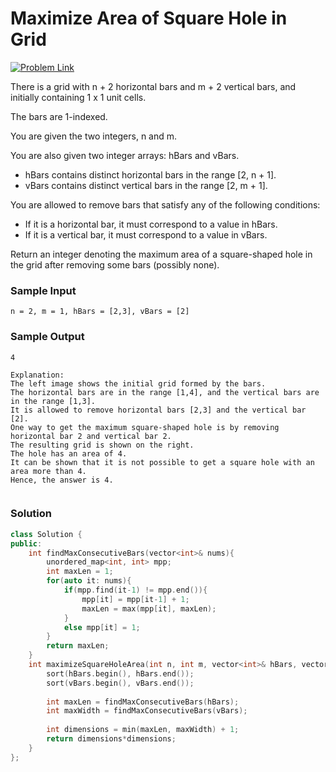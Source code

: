 # Maximize Area of Square Hole in Grid

[![Problem Link](https://img.shields.io/badge/-LeetCode-FFA116?style=for-the-badge&logo=LeetCode&logoColor=black)](https://leetcode.com/problems/maximize-area-of-square-hole-in-grid/description/)

There is a grid with n + 2 horizontal bars and m + 2 vertical bars, and initially containing 1 x 1 unit cells.

The bars are 1-indexed.

You are given the two integers, n and m.

You are also given two integer arrays: hBars and vBars.
- hBars contains distinct horizontal bars in the range [2, n + 1].
- vBars contains distinct vertical bars in the range [2, m + 1].

You are allowed to remove bars that satisfy any of the following conditions:
- If it is a horizontal bar, it must correspond to a value in hBars.
- If it is a vertical bar, it must correspond to a value in vBars.

Return an integer denoting the maximum area of a square-shaped hole in the grid after 
removing some bars (possibly none).

### Sample Input
```
n = 2, m = 1, hBars = [2,3], vBars = [2]
```

### Sample Output
```
4

Explanation: 
The left image shows the initial grid formed by the bars.
The horizontal bars are in the range [1,4], and the vertical bars are in the range [1,3].
It is allowed to remove horizontal bars [2,3] and the vertical bar [2].
One way to get the maximum square-shaped hole is by removing horizontal bar 2 and vertical bar 2.
The resulting grid is shown on the right.
The hole has an area of 4.
It can be shown that it is not possible to get a square hole with an area more than 4.
Hence, the answer is 4.
 
```

### Solution
```cpp
class Solution {
public:
    int findMaxConsecutiveBars(vector<int>& nums){
        unordered_map<int, int> mpp;
        int maxLen = 1;
        for(auto it: nums){
            if(mpp.find(it-1) != mpp.end()){
                mpp[it] = mpp[it-1] + 1;
                maxLen = max(mpp[it], maxLen);
            }
            else mpp[it] = 1;
        }
        return maxLen;
    }
    int maximizeSquareHoleArea(int n, int m, vector<int>& hBars, vector<int>& vBars) {
        sort(hBars.begin(), hBars.end());
        sort(vBars.begin(), vBars.end());
        
        int maxLen = findMaxConsecutiveBars(hBars);
        int maxWidth = findMaxConsecutiveBars(vBars);
        
        int dimensions = min(maxLen, maxWidth) + 1;
        return dimensions*dimensions;
    }
};
```
